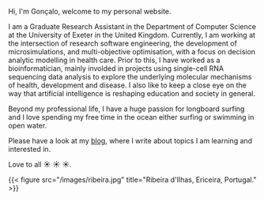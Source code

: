 
Hi, I'm Gonçalo, welcome to my personal website. 

I am a Graduate Research Assistant in the Department of Computer Science at the University of Exeter in the United Kingdom. Currently, I am working at the intersection of research software engineering, the development of microsimulations, and multi-objective optimisation, with a focus on decision analytic modelling in health care. Prior to this, I have worked as a bioinformatician, mainly involded in projects using single-cell RNA sequencing data analysis to explore the underlying molecular mechanisms of health, development and disease. I also like to keep a close eye on the way that artificial intelligence is reshaping education and society in general. 

Beyond my professional life, I have a huge passion for longboard surfing and I love spending my free time in the ocean either surfing or swimming in open water. 

Please have a look at my [blog](/blog/), where I write about topics I am learning and interested in. 

Love to all :sunny: :sunny: :sunny:.


{{< figure src="/images/ribeira.jpg" title="Ribeira d'Ilhas, Ericeira, Portugal." >}}



















 


